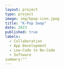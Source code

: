 ```yaml
---
layout: project
type: project
image: img/kpop-icon.jpeg
title: "K-Pop Swap"
date: 2023
published: true
labels:
  - Collaboration
  - App Development
  - Low-Code to No-Code
  - Software
summary:""
---
```

